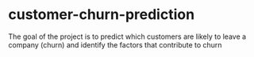 # customer-churn-prediction
The goal of the project is to predict which customers are likely to leave a company (churn) and identify the factors that contribute to churn
